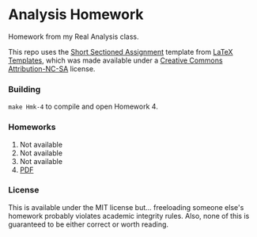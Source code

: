 Analysis Homework
=================
Homework from my Real Analysis class.

This repo uses the [Short Sectioned Assignment](http://www.latextemplates.com/template/short-sectioned-assignment) template from [LaTeX Templates](http://www.latextemplates.com/), which was made available under a [Creative Commons Attribution-NC-SA](http://creativecommons.org/licenses/by-nc-sa/3.0/) license.

### Building

`make Hmk-4` to compile and open Homework 4.

### Homeworks

1. Not available
2. Not available
3. Not available
4. [PDF](https://github.com/robertdfrench/analysis-homework/blob/master/Hmk-4.pdf?raw=true)

### License

This is available under the MIT license but... freeloading someone else's homework probably violates academic integrity rules. Also, none of this is guaranteed to be either correct or worth reading.
